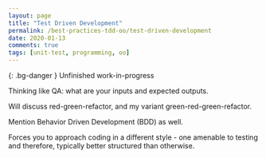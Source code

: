 ```yaml
---
layout: page
title: "Test Driven Development"
permalink: /best-practices-tdd-oo/test-driven-development
date: 2020-01-13
comments: true
tags: [unit-test, programming, oo]
---
```


{: .bg-danger }
Unfinished work-in-progress

Thinking like QA: what are your inputs and expected outputs.

Will discuss red-green-refactor, and my variant green-red-green-refactor.

Mention Behavior Driven Development (BDD) as well.

Forces you to approach coding in a different style - one amenable to testing and therefore, typically better structured than otherwise.
